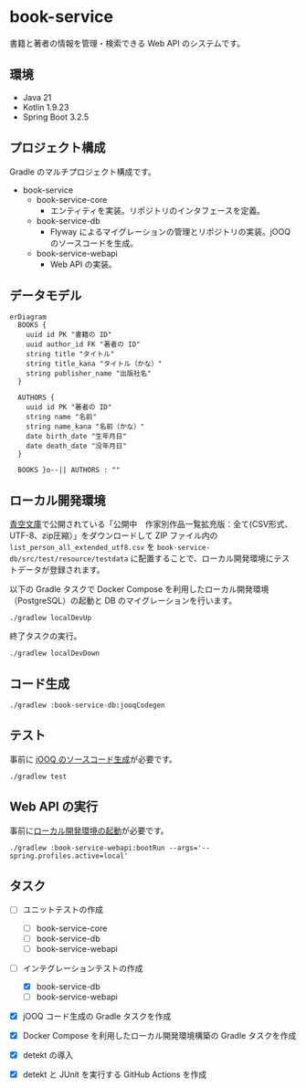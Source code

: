 # book-service

書籍と著者の情報を管理・検索できる Web API のシステムです。

## 環境

- Java 21
- Kotlin 1.9.23
- Spring Boot 3.2.5

## プロジェクト構成

Gradle のマルチプロジェクト構成です。

- book-service
  - book-service-core
    - エンティティを実装。リポジトリのインタフェースを定義。
  - book-service-db
    - Flyway によるマイグレーションの管理とリポジトリの実装。jOOQ のソースコードを生成。
  - book-service-webapi
    - Web API の実装。

## データモデル

```mermaid
erDiagram
  BOOKS {
    uuid id PK "書籍の ID"
    uuid author_id FK "著者の ID"
    string title "タイトル"
    string title_kana "タイトル（かな）"
    string publisher_name "出版社名"
  }

  AUTHORS {
    uuid id PK "著者の ID"
    string name "名前"
    string name_kana "名前（かな）"
    date birth_date "生年月日"
    date death_date "没年月日"
  }

  BOOKS }o--|| AUTHORS : ""
```

## ローカル開発環境

[青空文庫](https://www.aozora.gr.jp/index_pages/person_all.html)で公開されている「公開中　作家別作品一覧拡充版：全て(CSV形式、UTF-8、zip圧縮）」をダウンロードして ZIP ファイル内の `list_person_all_extended_utf8.csv` を `book-service-db/src/test/resource/testdata` に配置することで、ローカル開発環境にテストデータが登録されます。

以下の Gradle タスクで Docker Compose を利用したローカル開発環境（PostgreSQL）の起動と DB のマイグレーションを行います。

```shell
./gradlew localDevUp
```

終了タスクの実行。

```shell
./gradlew localDevDown
```

## コード生成

```shell
./gradlew :book-service-db:jooqCodegen
```

## テスト

事前に [jOOQ のソースコード生成](#コード生成)が必要です。

```shell
./gradlew test
```

## Web API の実行

事前に[ローカル開発環境の起動](#ローカル開発環境)が必要です。

```shell
./gradlew :book-service-webapi:bootRun --args='--spring.profiles.active=local'
```

## タスク

- [ ] ユニットテストの作成
  - [ ] book-service-core
  - [ ] book-service-db
  - [ ] book-service-webapi

- [ ] インテグレーションテストの作成
  - [X] book-service-db
  - [ ] book-service-webapi

- [X] jOOQ コード生成の Gradle タスクを作成

- [X] Docker Compose を利用したローカル開発環境構築の Gradle タスクを作成

- [X] detekt の導入

- [X] detekt と JUnit を実行する GitHub Actions を作成
